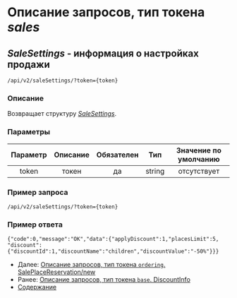 Описание запросов, тип токена _sales_
=====================================

_SaleSettings_ - информация о настройках продажи
-------------
`/api/v2/saleSettings/?token={token}`

### Описание
Возвращает структуру _[SaleSettings](../replies/saleSettings)_.

### Параметры
|    Параметр    |                        Описание                        | Обязателен |   Тип  | Значение по умолчанию |
|:--------------:|:------------------------------------------------------:|:----------:|:------:|:---------------------:|
|      token     |                          токен                         |     да     | string |      отсутствует      |

### Пример запроса
`/api/v2/saleSettings/?token={token}`

### Пример ответа
```
{"code":0,"message":"OK","data":{"applyDiscount":1,"placesLimit":5,
"discount":{"discountId":1,"discountName":"children","discountValue":"-50%"}}}
```

* Далее: [Описание запросов, тип токена `ordering`. SalePlaceReservation/new](../sales/salePlaceReservationNew)
* Ранее: [Описание запросов, тип токена `base`. DiscountInfo](discountInfo)
* [Содержание](../index)